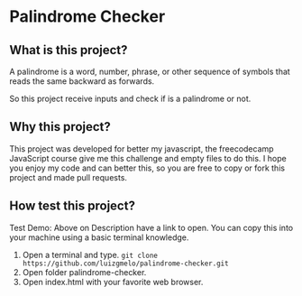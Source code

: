 # Palindrome Checker

## What is this project?
A palindrome is a word, number, phrase, or other sequence
of symbols that reads the same backward as forwards.


So this project receive inputs and check if is a palindrome or not. 

## Why this project?
This project was developed for better my javascript, 
the freecodecamp JavaScript course give me this challenge 
and empty files to do this. I hope you enjoy my code and can 
better this, so you are free to copy or fork this project and made pull requests.

## How test this project?
Test Demo: Above on Description have a link to open.
You can copy this into your machine using a basic terminal knowledge.
1. Open a terminal and type.
`git clone https://github.com/luizgmelo/palindrome-checker.git`
2. Open folder palindrome-checker. 
3. Open index.html with your favorite web browser.


